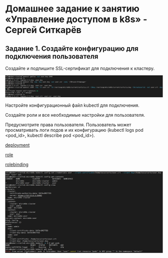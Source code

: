 # Домашнее задание к занятию «Управление доступом в k8s» - Сергей Ситкарёв

## Задание 1. Создайте конфигурацию для подключения пользователя

Создайте и подпишите SSL-сертификат для подключения к кластеру.

![Задание1](https://github.com/SSitkarev/2.4-k8s-permissions/blob/main/img/1.jpg)

Настройте конфигурационный файл kubectl для подключения.

Создайте роли и все необходимые настройки для пользователя.

Предусмотрите права пользователя. Пользователь может просматривать логи подов и их конфигурацию (kubectl logs pod <pod_id>, kubectl describe pod <pod_id>).

[deployment](https://github.com/SSitkarev/2.4-k8s-permissions/blob/main/src/deployment.yaml)

[role](https://github.com/SSitkarev/2.4-k8s-permissions/blob/main/src/role.yaml)

[rolebinding](https://github.com/SSitkarev/2.4-k8s-permissions/blob/main/src/rolebinding.yaml)

![Задание1](https://github.com/SSitkarev/2.4-k8s-permissions/blob/main/img/2.jpg)

